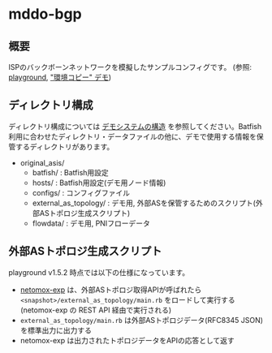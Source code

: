 # mddo-bgp

## 概要

ISPのバックボーンネットワークを模擬したサンプルコンフィグです。
(参照: [playground](https://github.com/ool-mddo/playground), ["環境コピー" デモ](https://github.com/ool-mddo/playground/blob/main/demo/copy_to_emulated_env/README.md))

## ディレクトリ構成

ディレクトリ構成については [デモシステムの構造](https://github.com/ool-mddo/playground/blob/main/doc/system_architecture.md) を参照してください。Batfish利用に合わせたディレクトリ・データファイルの他に、デモで使用する情報を保管するディレクトリがあります。

* original_asis/
  * batfish/ : Batfish用設定
  * hosts/ : Batfish用設定(デモ用ノード情報)
  * configs/ : コンフィグファイル
  * external_as_topology/ : デモ用, 外部ASを保管するためのスクリプト(外部ASトポロジ生成スクリプト)
  * flowdata/ : デモ用, PNIフローデータ

## 外部ASトポロジ生成スクリプト

playground v1.5.2 時点では以下の仕様になっています。
* [netomox-exp](https://github.com/ool-mddo/netomox-exp) は、外部ASトポロジ取得APIが呼ばれたら `<snapshot>/external_as_topology/main.rb` をロードして実行する (netomox-exp の REST API 経由で実行される)
* `external_as_topology/main.rb` は外部ASトポロジデータ(RFC8345 JSON)を標準出力に出力する
* netomox-exp は出力されたトポロジデータをAPIの応答として返す
